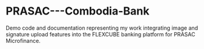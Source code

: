 # PRASAC---Combodia-Bank
Demo code and documentation representing my work integrating image and signature upload features into the FLEXCUBE banking platform for PRASAC Microfinance.
